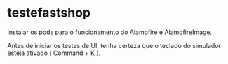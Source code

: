 # testefastshop

Instalar os pods para o funcionamento do Alamofire e AlamofireImage.

Antes de iniciar os testes de UI, tenha certeza que o teclado do simulador esteja ativado ( Command + K ).


